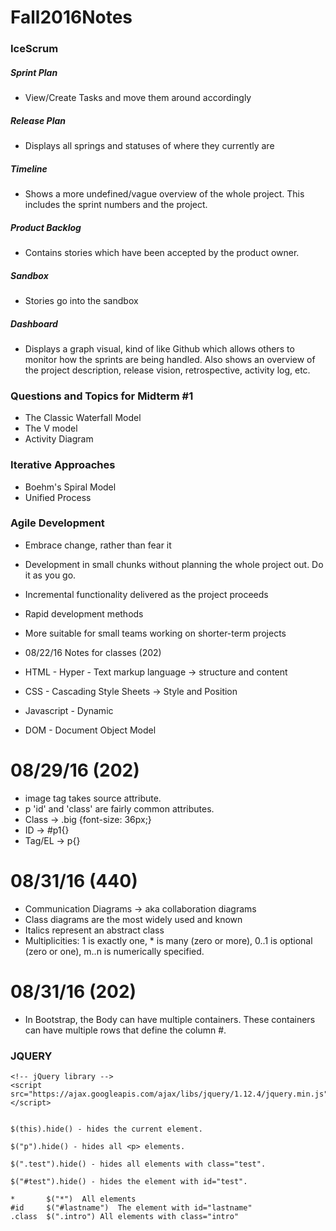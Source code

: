 # Fall2016Notes

### IceScrum
##### Sprint Plan
- View/Create Tasks and move them around accordingly

##### Release Plan
- Displays all springs and statuses of where they currently are

##### Timeline
- Shows a more undefined/vague overview of the whole project. This includes the sprint numbers and the project.

##### Product Backlog
- Contains stories which have been accepted by the product owner.

##### Sandbox
- Stories go into the sandbox 

##### Dashboard
- Displays a graph visual, kind of like Github which allows others to monitor how the sprints are being handled. Also shows an overview of the project description, release vision, retrospective, activity log, etc.

### Questions and Topics for Midterm #1

- The Classic Waterfall Model
- The V model
- Activity Diagram 
### Iterative Approaches
- Boehm's Spiral Model
- Unified Process

### Agile Development
- Embrace change, rather than fear it
- Development in small chunks without planning the whole project out. Do it as you go.
- Incremental functionality delivered as the project proceeds
- Rapid development methods
- More suitable for small teams working on shorter-term projects






- 08/22/16
Notes for classes (202)
- HTML - Hyper - Text markup language -> structure and content
- CSS - Cascading Style Sheets -> Style and Position
- Javascript - Dynamic
- DOM - Document Object Model

# 08/29/16 (202)

- image tag takes source attribute.
- p 'id' and 'class' are fairly common attributes.
- Class -> .big {font-size: 36px;}
- ID -> #p1{}
- Tag/EL -> p{}

# 08/31/16 (440)

- Communication Diagrams -> aka collaboration diagrams
- Class diagrams are the most widely used and known
- Italics represent an abstract class
- Multiplicities: 1 is exactly one, * is many (zero or more), 0..1 is optional (zero or one), m..n is numerically specified.

# 08/31/16 (202)

- In Bootstrap, the Body can have multiple containers. These containers can have multiple rows that define the column #.

### JQUERY

```
<!-- jQuery library -->
<script src="https://ajax.googleapis.com/ajax/libs/jquery/1.12.4/jquery.min.js"></script>
    

$(this).hide() - hides the current element.

$("p").hide() - hides all <p> elements.

$(".test").hide() - hides all elements with class="test".

$("#test").hide() - hides the element with id="test".

*	    $("*")	All elements
#id	    $("#lastname")	The element with id="lastname"
.class	$(".intro")	All elements with class="intro"
```
